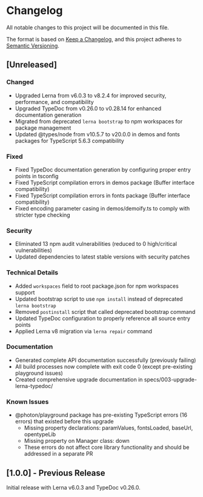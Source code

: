 # Changelog

All notable changes to this project will be documented in this file.

The format is based on [Keep a Changelog](https://keepachangelog.com/en/1.0.0/),
and this project adheres to [Semantic Versioning](https://semver.org/spec/v2.0.0.html).

## [Unreleased]

### Changed
- Upgraded Lerna from v6.0.3 to v8.2.4 for improved security, performance, and compatibility
- Upgraded TypeDoc from v0.26.0 to v0.28.14 for enhanced documentation generation
- Migrated from deprecated `lerna bootstrap` to npm workspaces for package management
- Updated @types/node from v10.5.7 to v20.0.0 in demos and fonts packages for TypeScript 5.6.3 compatibility

### Fixed
- Fixed TypeDoc documentation generation by configuring proper entry points in tsconfig
- Fixed TypeScript compilation errors in demos package (Buffer interface compatibility)
- Fixed TypeScript compilation errors in fonts package (Buffer interface compatibility)
- Fixed encoding parameter casing in demos/demoify.ts to comply with stricter type checking

### Security
- Eliminated 13 npm audit vulnerabilities (reduced to 0 high/critical vulnerabilities)
- Updated dependencies to latest stable versions with security patches

### Technical Details
- Added `workspaces` field to root package.json for npm workspaces support
- Updated bootstrap script to use `npm install` instead of deprecated `lerna bootstrap`
- Removed `postinstall` script that called deprecated bootstrap command
- Updated TypeDoc configuration to properly reference all source entry points
- Applied Lerna v8 migration via `lerna repair` command

### Documentation
- Generated complete API documentation successfully (previously failing)
- All build processes now complete with exit code 0 (except pre-existing playground issues)
- Created comprehensive upgrade documentation in specs/003-upgrade-lerna-typedoc/

### Known Issues
- @photon/playground package has pre-existing TypeScript errors (16 errors) that existed before this upgrade
  - Missing property declarations: paramValues, fontsLoaded, baseUrl, opentypeLib
  - Missing property on Manager class: down
  - These errors do not affect core library functionality and should be addressed in a separate PR

## [1.0.0] - Previous Release

Initial release with Lerna v6.0.3 and TypeDoc v0.26.0.
